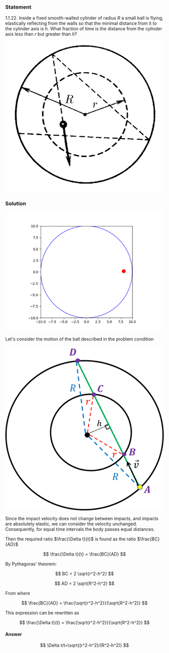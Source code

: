 ###  Statement

$1.1.22.$ Inside a fixed smooth-walled cylinder of radius $R$ a small ball is flying, elastically reflecting from the walls so that the minimal distance from it to the cylinder axis is $h$. What fraction of time is the distance from the cylinder axis less than $r$ but greater than $h$?

![ For problem $1.1.22$ |593x563, 30%](../../img/1.1.22/statement.png)

### Solution

![ Impact on cylinder walls |640x480, 50%](../../img/1.1.22/animation.gif)

Let's consider the motion of the ball described in the problem condition

![ The path of the ball between impacts |593x613, 35%](../../img/1.1.22/drawing.png)

Since the impact velocity does not change between impacts, and impacts are absolutely elastic, we can consider the velocity unchanged. Consequently, for equal time intervals the body passes equal distances.

Then the required ratio $\frac{\Delta t}{t}$ is found as the ratio $\frac{BC}{AD}$

$$
\frac{\Delta t}{t} = \frac{BC}{AD}
$$

By Pythagoras' theorem:

$$
BC = 2 \sqrt{r^2-h^2}
$$

$$
AD = 2 \sqrt{R^2-h^2}
$$

From where

$$
\frac{BC}{AD} = \frac{\sqrt{r^2-h^2}}{\sqrt{R^2-h^2}}
$$

This expression can be rewritten as

$$
\frac{\Delta t}{t} = \frac{\sqrt{r^2-h^2}}{\sqrt{R^2-h^2}}
$$

#### Answer

$$
\Delta t/t=\sqrt{(r^2-h^2)/(R^2-h^2)}
$$